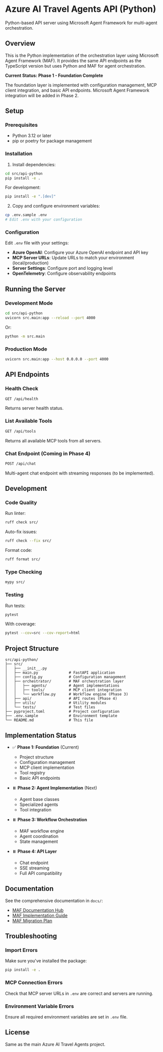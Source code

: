 # Azure AI Travel Agents API (Python)

Python-based API server using Microsoft Agent Framework for multi-agent orchestration.

## Overview

This is the Python implementation of the orchestration layer using Microsoft Agent Framework (MAF). It provides the same API endpoints as the TypeScript version but uses Python and MAF for agent orchestration.

**Current Status: Phase 1 - Foundation Complete**

The foundation layer is implemented with configuration management, MCP client integration, and basic API endpoints. Microsoft Agent Framework integration will be added in Phase 2.

## Setup

### Prerequisites

- Python 3.12 or later
- pip or poetry for package management

### Installation

1. Install dependencies:

```bash
cd src/api-python
pip install -e .
```

For development:

```bash
pip install -e ".[dev]"
```

2. Copy and configure environment variables:

```bash
cp .env.sample .env
# Edit .env with your configuration
```

### Configuration

Edit `.env` file with your settings:

- **Azure OpenAI**: Configure your Azure OpenAI endpoint and API key
- **MCP Server URLs**: Update URLs to match your environment (local/production)
- **Server Settings**: Configure port and logging level
- **OpenTelemetry**: Configure observability endpoints

## Running the Server

### Development Mode

```bash
cd src/api-python
uvicorn src.main:app --reload --port 4000
```

Or:

```bash
python -m src.main
```

### Production Mode

```bash
uvicorn src.main:app --host 0.0.0.0 --port 4000
```

## API Endpoints

### Health Check

```bash
GET /api/health
```

Returns server health status.

### List Available Tools

```bash
GET /api/tools
```

Returns all available MCP tools from all servers.

### Chat Endpoint (Coming in Phase 4)

```bash
POST /api/chat
```

Multi-agent chat endpoint with streaming responses (to be implemented).

## Development

### Code Quality

Run linter:

```bash
ruff check src/
```

Auto-fix issues:

```bash
ruff check --fix src/
```

Format code:

```bash
ruff format src/
```

### Type Checking

```bash
mypy src/
```

### Testing

Run tests:

```bash
pytest
```

With coverage:

```bash
pytest --cov=src --cov-report=html
```

## Project Structure

```
src/api-python/
├── src/
│   ├── __init__.py
│   ├── main.py              # FastAPI application
│   ├── config.py            # Configuration management
│   ├── orchestrator/        # MAF orchestration layer
│   │   ├── agents/          # Agent implementations
│   │   ├── tools/           # MCP client integration
│   │   └── workflow.py      # Workflow engine (Phase 3)
│   ├── api/                 # API routes (Phase 4)
│   ├── utils/               # Utility modules
│   └── tests/               # Test files
├── pyproject.toml           # Project configuration
├── .env.sample              # Environment template
└── README.md                # This file
```

## Implementation Status

- ✅ **Phase 1: Foundation** (Current)
  - Project structure
  - Configuration management
  - MCP client implementation
  - Tool registry
  - Basic API endpoints

- ⏸️ **Phase 2: Agent Implementation** (Next)
  - Agent base classes
  - Specialized agents
  - Tool integration

- ⏸️ **Phase 3: Workflow Orchestration**
  - MAF workflow engine
  - Agent coordination
  - State management

- ⏸️ **Phase 4: API Layer**
  - Chat endpoint
  - SSE streaming
  - Full API compatibility

## Documentation

See the comprehensive documentation in `docs/`:

- [MAF Documentation Hub](../../docs/MAF-README.md)
- [MAF Implementation Guide](../../docs/maf-implementation-guide.md)
- [MAF Migration Plan](../../docs/maf-migration-plan.md)

## Troubleshooting

### Import Errors

Make sure you've installed the package:

```bash
pip install -e .
```

### MCP Connection Errors

Check that MCP server URLs in `.env` are correct and servers are running.

### Environment Variable Errors

Ensure all required environment variables are set in `.env` file.

## License

Same as the main Azure AI Travel Agents project.
